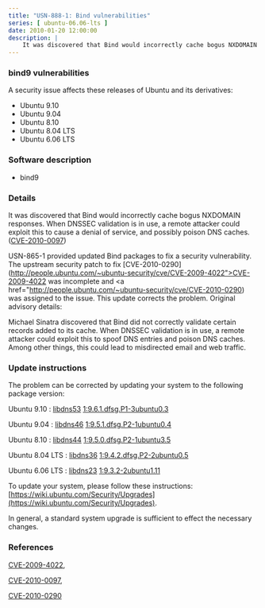 ```yaml
---
title: "USN-888-1: Bind vulnerabilities"
series: [ ubuntu-06.06-lts ]
date: 2010-01-20 12:00:00
description: |
    It was discovered that Bind would incorrectly cache bogus NXDOMAIN responses. When DNSSEC validation is in use, a remote attacker could exploit this to cause a denial of service, and possibly poison DNS caches. ([CVE-2010-0097](http://people.ubuntu.com/~ubuntu-security/cve/CVE-2010-0097))
--- 
```

 
### bind9 vulnerabilities

A security issue affects these releases of Ubuntu and its derivatives:

* Ubuntu 9.10
* Ubuntu 9.04
* Ubuntu 8.10
* Ubuntu 8.04 LTS
* Ubuntu 6.06 LTS

### Software description

* bind9 

### Details

It was discovered that Bind would incorrectly cache bogus NXDOMAIN responses. When DNSSEC validation is in use, a remote attacker could exploit this to cause a denial of service, and possibly poison DNS caches. ([CVE-2010-0097](http://people.ubuntu.com/~ubuntu-security/cve/CVE-2010-0097))

USN-865-1 provided updated Bind packages to fix a security vulnerability. The upstream security patch to fix [CVE-2010-0290](http://people.ubuntu.com/~ubuntu-security/cve/CVE-2009-4022">CVE-2009-4022</a> was incomplete and <a href="http://people.ubuntu.com/~ubuntu-security/cve/CVE-2010-0290) was assigned to the issue. This update corrects the problem. Original advisory details:

 Michael Sinatra discovered that Bind did not correctly validate certain records added to its cache. When DNSSEC validation is in use, a remote attacker could exploit this to spoof DNS entries and poison DNS caches. Among other things, this could lead to misdirected email and web traffic. 

### Update instructions

The problem can be corrected by updating your system to the following package version:

Ubuntu 9.10
 : [libdns53](https://launchpad.net/ubuntu/+source/bind9) <span> [1:9.6.1.dfsg.P1-3ubuntu0.3](https://launchpad.net/ubuntu/+source/bind9/1:9.6.1.dfsg.P1-3ubuntu0.3) </span> 

Ubuntu 9.04
 : [libdns46](https://launchpad.net/ubuntu/+source/bind9) <span> [1:9.5.1.dfsg.P2-1ubuntu0.4](https://launchpad.net/ubuntu/+source/bind9/1:9.5.1.dfsg.P2-1ubuntu0.4) </span> 

Ubuntu 8.10
 : [libdns44](https://launchpad.net/ubuntu/+source/bind9) <span> [1:9.5.0.dfsg.P2-1ubuntu3.5](https://launchpad.net/ubuntu/+source/bind9/1:9.5.0.dfsg.P2-1ubuntu3.5) </span> 

Ubuntu 8.04 LTS
 : [libdns36](https://launchpad.net/ubuntu/+source/bind9) <span> [1:9.4.2.dfsg.P2-2ubuntu0.5](https://launchpad.net/ubuntu/+source/bind9/1:9.4.2.dfsg.P2-2ubuntu0.5) </span> 

Ubuntu 6.06 LTS
 : [libdns23](https://launchpad.net/ubuntu/+source/bind9) <span> [1:9.3.2-2ubuntu1.11](https://launchpad.net/ubuntu/+source/bind9/1:9.3.2-2ubuntu1.11) </span> 

To update your system, please follow these instructions: [https://wiki.ubuntu.com/Security/Upgrades](https://wiki.ubuntu.com/Security/Upgrades).

In general, a standard system upgrade is sufficient to effect the necessary changes. 

### References

 [CVE-2009-4022](http://people.ubuntu.com/~ubuntu-security/cve/CVE-2009-4022), 

 [CVE-2010-0097](http://people.ubuntu.com/~ubuntu-security/cve/CVE-2010-0097), 

 [CVE-2010-0290](http://people.ubuntu.com/~ubuntu-security/cve/CVE-2010-0290)
 
